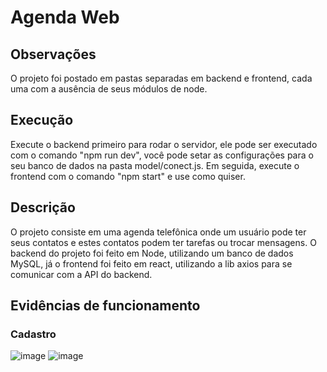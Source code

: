 # Agenda Web

## Observações
O projeto foi postado em pastas separadas em backend e frontend, cada uma com a ausência de seus módulos de node.

## Execução
Execute o backend primeiro para rodar o servidor, ele pode ser executado com o comando "npm run dev", você pode setar as configurações para o seu banco de dados na pasta model/conect.js.
Em seguida, execute o frontend com o comando "npm start" e use como quiser.

## Descrição
O projeto consiste em uma agenda telefônica onde um usuário pode ter seus contatos e estes contatos podem ter tarefas ou trocar mensagens. O backend do projeto foi feito em Node, utilizando um banco de dados MySQL, já o frontend foi feito em react, utilizando a lib axios para se comunicar com a API do backend.

## Evidências de funcionamento
### Cadastro
![image](https://github.com/Nelson1Aguiar/webAgenda-React_Node/assets/132019512/b066c57b-4d19-4e9a-b562-b26d452e0229)
![image](https://github.com/Nelson1Aguiar/webAgenda-React_Node/assets/132019512/4836d3df-6df7-4822-b176-163c7358e3d9)

